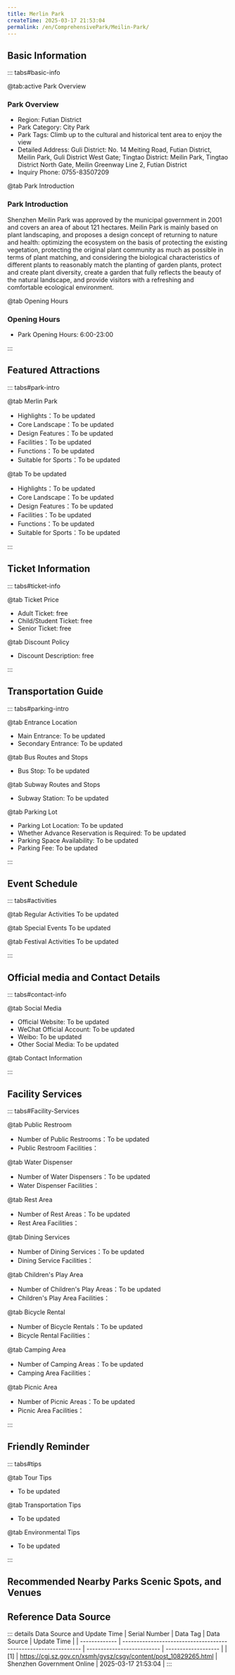 ```yaml
---
title: Merlin Park
createTime: 2025-03-17 21:53:04
permalink: /en/ComprehensivePark/Meilin-Park/
---
```



<script setup>
import ImageSwiper from '/.vuepress/theme/components/ImageSwiper.vue'
// 轮播图数据
const swiperItems = [
    {
                link: 'https://cgj.sz.gov.cn/img/4/4005/4005674/10829265.jpg',
                title: 'Merlin Park',
                description: '',
                author: 'Shenzhen Government Online',
                date: '2025/03/17'
                },
  {
                link: 'https://cgj.sz.gov.cn/img/4/4005/4005674/10829265.jpg',
                title: 'Merlin Park',
                description: '',
                author: 'Shenzhen Government Online',
                date: '2025/03/17'
                }
]
// 配置项
const swiperConfig = {
  height: 500,
  showInfo: true
}
</script>
<!-- 轮播图组件 -->
<ImageSwiper :items="swiperItems" :config="swiperConfig" />



## Basic Information

::: tabs#basic-info

@tab:active Park Overview
### Park Overview
- Region: Futian District
- Park Category: City Park
- Park Tags: Climb up to the cultural and historical tent area to enjoy the view
- Detailed Address: Guli District: No. 14 Meiting Road, Futian District, Meilin Park, Guli District West Gate; Tingtao District: Meilin Park, Tingtao District North Gate, Meilin Greenway Line 2, Futian District
- Inquiry Phone: 0755-83507209

@tab Park Introduction
### Park Introduction
 Shenzhen Meilin Park was approved by the municipal government in 2001 and covers an area of about 121 hectares. Meilin Park is mainly based on plant landscaping, and proposes a design concept of returning to nature and health: optimizing the ecosystem on the basis of protecting the existing vegetation, protecting the original plant community as much as possible in terms of plant matching, and considering the biological characteristics of different plants to reasonably match the planting of garden plants, protect and create plant diversity, create a garden that fully reflects the beauty of the natural landscape, and provide visitors with a refreshing and comfortable ecological environment.

@tab Opening Hours
### Opening Hours
- Park Opening Hours: 6:00-23:00

:::

## Featured Attractions

::: tabs#park-intro

@tab Merlin Park
<ImageCard
image="https://cgj.sz.gov.cn/images/index20230710_1.png"
    title="Merlin Park"
    description="Guli District is located in the residential area of Meilin Village 1 and is the core scenic spot of Meilin Park. Guli District has preserved nearly a thousand ancient lychee trees, most of which are over a hundred years old, towering and lush. Guli District strictly protects the original ancient lychee trees. Based on the natural terrain of the mountain, the construction of Guli District has built lychee forest activity area, elderly activity square, children's square, four seasons square, fitness activity area, mountain trails, valley streams, East Gate 'lychee fragrance' landscape wall, 'Twenty-four Filial Piety' corridor and other scenic spots, and preserved the 'Three Saints Palace' cultural relics."
    date=""
    author="Shenzhen Government Online"
/>


- Highlights：To be updated
- Core Landscape：To be updated
- Design Features：To be updated
- Facilities：To be updated
- Functions：To be updated
- Suitable for Sports：To be updated

@tab To be updated
<ImageCard
image="https://cgj.sz.gov.cn/images/index20230710_1.png"
    title="Merlin Park"
    description="Guli District is located in the residential area of Meilin Village 1 and is the core scenic spot of Meilin Park. Guli District has preserved nearly a thousand ancient lychee trees, most of which are over a hundred years old, towering and lush. Guli District strictly protects the original ancient lychee trees. Based on the natural terrain of the mountain, the construction of Guli District has built lychee forest activity area, elderly activity square, children's square, four seasons square, fitness activity area, mountain trails, valley streams, East Gate 'lychee fragrance' landscape wall, 'Twenty-four Filial Piety' corridor and other scenic spots, and preserved the 'Three Saints Palace' cultural relics."
    date=""
    author="Shenzhen Government Online"
/>


- Highlights：To be updated
- Core Landscape：To be updated
- Design Features：To be updated
- Facilities：To be updated
- Functions：To be updated
- Suitable for Sports：To be updated

:::

## Ticket Information

::: tabs#ticket-info

@tab Ticket Price
- Adult Ticket: free
- Child/Student Ticket: free
- Senior Ticket: free

@tab Discount Policy
- Discount Description: free

:::

## Transportation Guide

::: tabs#parking-intro

@tab Entrance Location
- Main Entrance: To be updated
- Secondary Entrance: To be updated

@tab Bus Routes and Stops
- Bus Stop: To be updated

@tab Subway Routes and Stops
- Subway Station: To be updated

@tab Parking Lot
- Parking Lot Location: To be updated
- Whether Advance Reservation is Required: To be updated
- Parking Space Availability: To be updated
- Parking Fee: To be updated

:::

## Event Schedule

::: tabs#activities

@tab Regular Activities
To be updated

@tab Special Events
To be updated

@tab Festival Activities
To be updated

:::

## Official media and Contact Details

::: tabs#contact-info

@tab Social Media
- Official Website: To be updated
- WeChat Official Account: To be updated
- Weibo: To be updated
- Other Social Media: To be updated

@tab Contact Information

:::

## Facility Services

::: tabs#Facility-Services

@tab Public Restroom
- Number of Public Restrooms：To be updated
- Public Restroom Facilities：

@tab Water Dispenser
- Number of Water Dispensers：To be updated
- Water Dispenser Facilities：

@tab Rest Area
- Number of Rest Areas：To be updated
- Rest Area Facilities：

@tab Dining Services
- Number of Dining Services：To be updated
- Dining Service Facilities：

@tab Children's Play Area
- Number of Children's Play Areas：To be updated
- Children's Play Area Facilities：

@tab Bicycle Rental
- Number of Bicycle Rentals：To be updated
- Bicycle Rental Facilities：

@tab Camping Area
- Number of Camping Areas：To be updated
- Camping Area Facilities：

@tab Picnic Area
- Number of Picnic Areas：To be updated
- Picnic Area Facilities：

:::

## Friendly Reminder

::: tabs#tips

@tab Tour Tips
- To be updated

@tab Transportation Tips
- To be updated

@tab Environmental Tips
- To be updated

:::

## Recommended Nearby Parks Scenic Spots, and Venues

<CardGrid>
  <ImageCard
        image="https://cgj.sz.gov.cn/img/4/4006/4006106/10829264.jpg"
        title="Shenzhen Fairy Lake Botanical Garden"
        description="Park Introduction Xianhu Botanical Garden covers an area of 668 hectares. The overall terrain is low in the middle and high around. It is composed of mountains,"
        href="/en/SpecializedPark/BotanicalGarden/Shenzhen-Xianhu-Botanical-Garden/"
        author="Shenzhen Government Online"
        date="2025/01/02"
      />
      <ImageCard
        image="https://cgj.sz.gov.cn/img/4/4006/4006106/10829264.jpg"
        title="Shenzhen Fairy Lake Botanical Garden"
        description="Park Introduction Xianhu Botanical Garden covers an area of 668 hectares. The overall terrain is low in the middle and high around. It is composed of mountains,"
        href="/en/SpecializedPark/BotanicalGarden/Shenzhen-Xianhu-Botanical-Garden/"
        author="Shenzhen Government Online"
        date="2025/01/02"
      />
    </CardGrid>


## Reference Data Source

::: details Data Source and Update Time
| Serial Number | Data Tag                                                        | Data Source                | Update Time         |
| ------------- | --------------------------------------------------------------- | -------------------------- | ------------------- |
| [1]           | https://cgj.sz.gov.cn/xsmh/gysz/csgy/content/post_10829265.html | Shenzhen Government Online | 2025-03-17 21:53:04 |
:::

